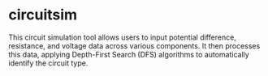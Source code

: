 # circuitsim
This circuit simulation tool allows users to input potential difference, resistance, and voltage data across various components. It then processes this data, applying Depth-First Search (DFS) algorithms to automatically identify the circuit type.
